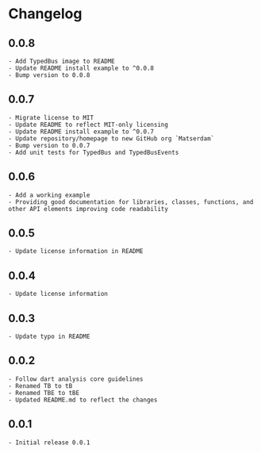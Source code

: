 # Changelog

## 0.0.8
    - Add TypedBus image to README
    - Update README install example to ^0.0.8
    - Bump version to 0.0.8

## 0.0.7
    - Migrate license to MIT
    - Update README to reflect MIT-only licensing
    - Update README install example to ^0.0.7
    - Update repository/homepage to new GitHub org `Matserdam`
    - Bump version to 0.0.7
    - Add unit tests for TypedBus and TypedBusEvents

## 0.0.6
    - Add a working example
    - Providing good documentation for libraries, classes, functions, and other API elements improving code readability

## 0.0.5
    - Update license information in README

## 0.0.4
    - Update license information

## 0.0.3
    - Update typo in README

## 0.0.2
    - Follow dart analysis core guidelines
    - Renamed TB to tB
    - Renamed TBE to tBE
    - Updated README.md to reflect the changes

## 0.0.1
    - Initial release 0.0.1
